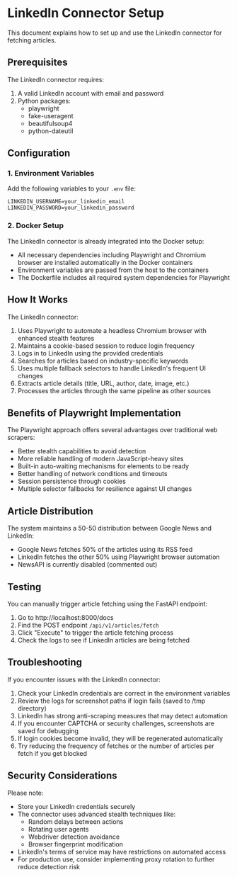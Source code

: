 # LinkedIn Connector Setup

This document explains how to set up and use the LinkedIn connector for fetching articles.

## Prerequisites

The LinkedIn connector requires:

1. A valid LinkedIn account with email and password
2. Python packages:
   - playwright
   - fake-useragent
   - beautifulsoup4
   - python-dateutil

## Configuration

### 1. Environment Variables

Add the following variables to your `.env` file:

```
LINKEDIN_USERNAME=your_linkedin_email
LINKEDIN_PASSWORD=your_linkedin_password
```

### 2. Docker Setup

The LinkedIn connector is already integrated into the Docker setup:

- All necessary dependencies including Playwright and Chromium browser are installed automatically in the Docker containers
- Environment variables are passed from the host to the containers
- The Dockerfile includes all required system dependencies for Playwright

## How It Works

The LinkedIn connector:

1. Uses Playwright to automate a headless Chromium browser with enhanced stealth features
2. Maintains a cookie-based session to reduce login frequency
3. Logs in to LinkedIn using the provided credentials
4. Searches for articles based on industry-specific keywords
5. Uses multiple fallback selectors to handle LinkedIn's frequent UI changes
6. Extracts article details (title, URL, author, date, image, etc.)
7. Processes the articles through the same pipeline as other sources

## Benefits of Playwright Implementation

The Playwright approach offers several advantages over traditional web scrapers:

- Better stealth capabilities to avoid detection
- More reliable handling of modern JavaScript-heavy sites
- Built-in auto-waiting mechanisms for elements to be ready
- Better handling of network conditions and timeouts
- Session persistence through cookies
- Multiple selector fallbacks for resilience against UI changes

## Article Distribution

The system maintains a 50-50 distribution between Google News and LinkedIn:

- Google News fetches 50% of the articles using its RSS feed
- LinkedIn fetches the other 50% using Playwright browser automation
- NewsAPI is currently disabled (commented out)

## Testing

You can manually trigger article fetching using the FastAPI endpoint:

1. Go to http://localhost:8000/docs
2. Find the POST endpoint `/api/v1/articles/fetch`
3. Click "Execute" to trigger the article fetching process
4. Check the logs to see if LinkedIn articles are being fetched

## Troubleshooting

If you encounter issues with the LinkedIn connector:

1. Check your LinkedIn credentials are correct in the environment variables
2. Review the logs for screenshot paths if login fails (saved to /tmp directory)
3. LinkedIn has strong anti-scraping measures that may detect automation
4. If you encounter CAPTCHA or security challenges, screenshots are saved for debugging
5. If login cookies become invalid, they will be regenerated automatically
6. Try reducing the frequency of fetches or the number of articles per fetch if you get blocked

## Security Considerations

Please note:

- Store your LinkedIn credentials securely
- The connector uses advanced stealth techniques like:
  - Random delays between actions
  - Rotating user agents
  - Webdriver detection avoidance
  - Browser fingerprint modification
- LinkedIn's terms of service may have restrictions on automated access
- For production use, consider implementing proxy rotation to further reduce detection risk
